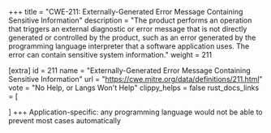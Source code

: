+++
title = "CWE-211: Externally-Generated Error Message Containing Sensitive Information"
description	= "The product performs an operation that triggers an external diagnostic or error message that is not directly generated or controlled by the product, such as an error generated by the programming language interpreter that a software application uses. The error can contain sensitive system information."
weight = 211

[extra]
id = 211
name = "Externally-Generated Error Message Containing Sensitive Information"
url = "https://cwe.mitre.org/data/definitions/211.html"
vote = "No Help, or Langs Won't Help"
clippy_helps = false
rust_docs_links = [
	
]
+++
Application-specific: any programming language would not be able to prevent most cases automatically
